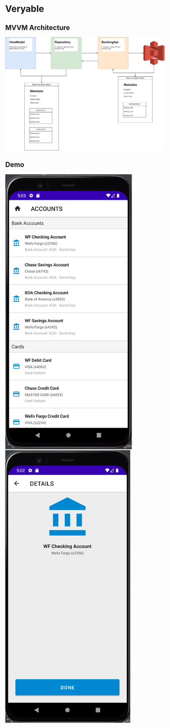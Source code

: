 # Veryable

## MVVM Architecture 
![Screenshot](veryable_architecture.png)

## Demo
![Screenshot](app2.png)
![Screenshot](app3.png)



